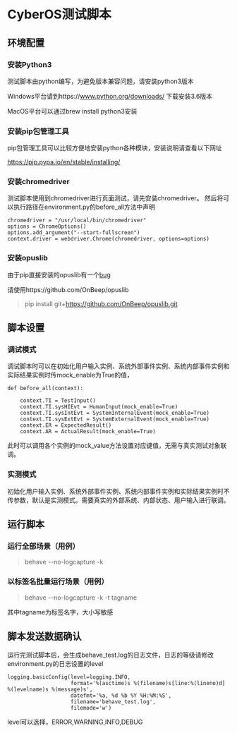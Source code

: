 # CyberOS测试脚本

## 环境配置

### 安装Python3

测试脚本由python编写，为避免版本兼容问题，请安装python3版本

Windows平台请到https://www.python.org/downloads/ 下载安装3.6版本

MacOS平台可以通过brew install python3安装

### 安装pip包管理工具

pip包管理工具可以比较方便地安装python各种模块，安装说明请查看以下网址

https://pip.pypa.io/en/stable/installing/

### 安装chromedriver

测试脚本使用到chromedriver进行页面测试，请先安装chromedriver。
然后将可以执行路径在environment.py的before_all方法中声明

```
chromedriver = "/usr/local/bin/chromedriver"
options = ChromeOptions()
options.add_argument("--start-fullscreen")
context.driver = webdriver.Chrome(chromedriver, options=options)
```

### 安装opuslib

由于pip直接安装的opuslib有一个[bug](https://stackoverflow.com/questions/17728706/python-portaudio-opus-encoding-decoding)

请使用https://github.com/OnBeep/opuslib

>pip install git+https://github.com/OnBeep/opuslib.git

## 脚本设置

### 调试模式

调试脚本时可以在初始化用户输入实例、系统外部事件实例、系统内部事件实例和实际结果实例时传mock_enable为True的值，
```
def before_all(context):

    context.TI = TestInput()                                      
    context.TI.sysHIEvt = HumanInput(mock_enable=True)            
    context.TI.sysIntEvt = SystemInternalEvent(mock_enable=True)  
    context.TI.sysExtEvt = SystemExternalEvent(mock_enable=True)  
    context.ER = ExpectedResult()                                 
    context.AR = ActualResult(mock_enable=True)                   
```
此时可以调用各个实例的mock_value方法设置对应键值，无需与真实测试对象联调。

### 实测模式

初始化用户输入实例、系统外部事件实例、系统内部事件实例和实际结果实例时不传参数，默认是实测模式。需要真实的外部系统、内部状态、用户输入进行联调。

## 运行脚本

### 运行全部场景（用例）
>behave --no-logcapture -k

### 以标签名批量运行场景（用例）

>behave --no-logcapture -k -t tagname

其中tagname为标签名字，大小写敏感

## 脚本发送数据确认

运行完测试脚本后，会生成behave_test.log的日志文件，日志的等级请修改environment.py的日志设置的level
```
logging.basicConfig(level=logging.INFO,
                    format='%(asctime)s %(filename)s[line:%(lineno)d] %(levelname)s %(message)s',
                    datefmt='%a, %d %b %Y %H:%M:%S',
                    filename='behave_test.log',
                    filemode='w')
```
level可以选择，ERROR,WARNING,INFO,DEBUG

